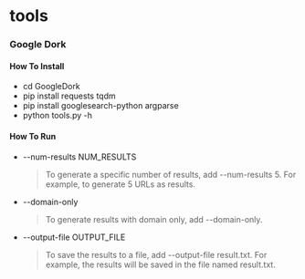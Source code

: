 # tools

### **Google Dork**

#### How To Install
- cd GoogleDork
- pip install requests tqdm
- pip install googlesearch-python argparse
- python tools.py -h
  
#### How To Run
- --num-results NUM_RESULTS
     > To generate a specific number of results, add --num-results 5. For example, to generate 5 URLs as results.
- --domain-only
     > To generate results with domain only, add --domain-only.
- --output-file OUTPUT_FILE
     > To save the results to a file, add --output-file result.txt. For example, the results will be saved in the file named result.txt.

